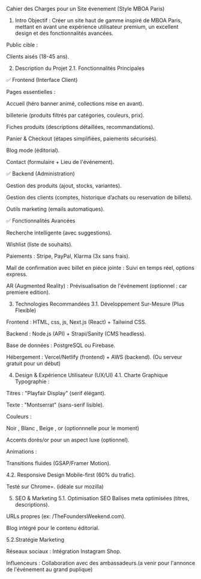 Cahier des Charges pour un Site évenement (Style MBOA Paris)

1. Intro
Objectif : Créer un site haut de gamme inspiré de MBOA Paris, mettant en avant une expérience utilisateur premium, un excellent design et des fonctionnalités avancées.

Public cible :

Clients aisés (18-45 ans).


2. Description du Projet
2.1. Fonctionnalités Principales

✅ Frontend (Interface Client)

Pages essentielles :

Accueil (héro banner animé, collections mise en avant).

billeterie (produits filtrés par catégories, couleurs, prix).

Fiches produits (descriptions détaillées, recommandations).

Panier & Checkout (étapes simplifiées, paiements sécurisés).

Blog mode (éditorial).

Contact (formulaire + Lieu de l'événement).

✅ Backend (Administration)

Gestion des produits (ajout, stocks, variantes).

Gestion des clients (comptes, historique d’achats ou reservation de billets).

Outils marketing (emails automatiques).

✅ Fonctionnalités Avancées

Recherche intelligente (avec suggestions).

Wishlist (liste de souhaits).

Paiements : Stripe, PayPal, Klarma (3x sans frais).

Mail de confirmation avec billet en piéce jointe : Suivi en temps réel, options express.

AR (Augmented Reality) : Prévisualisation de l'événement (optionnel : car premiere edition).

3. Technologies Recommandées
3.1. Développement Sur-Mesure (Plus Flexible)

Frontend : HTML, css, js, Next.js (React) + Tailwind CSS.

Backend : Node.js (API) + Strapi/Sanity (CMS headless).

Base de données : PostgreSQL ou Firebase.

Hébergement : Vercel/Netlify (frontend) + AWS (backend). (Ou serveur gratuit pour un début)

4. Design & Expérience Utilisateur (UX/UI)
4.1. Charte Graphique
Typographie :

Titres : "Playfair Display" (serif élégant).

Texte : "Montserrat" (sans-serif lisible).

Couleurs :

Noir , Blanc , Beige , or (optionnnelle pour le moment)

Accents dorés/or pour un aspect luxe (optionnel).

Animations :

Transitions fluides (GSAP/Framer Motion).


4.2. Responsive Design
Mobile-first (60% du trafic).

Testé sur Chrome=. (idéale sur mozilla)

5. SEO & Marketing
5.1. Optimisation SEO
Balises meta optimisées (titres, descriptions).

URLs propres (ex: /TheFoundersWeekend.com).

Blog intégré pour le contenu éditorial.

5.2.Stratégie Marketing

Réseaux sociaux : Intégration Instagram Shop.

Influenceurs : Collaboration avec des ambassadeurs.(a venir pour l'annonce de l'événement au grand puplique)